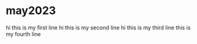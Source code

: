 # may2023
hi this is my first line
hi this is my second line
hi this is my third line
this is my fourth line 
